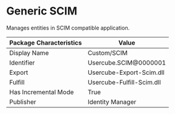 # Generic SCIM

Manages entities in SCIM compatible application.

| Package Characteristics | Value                     |
| ----------------------- | ------------------------- |
| Display Name            | Custom/SCIM               |
| Identifier              | Usercube.SCIM@0000001     |
| Export                  | Usercube-Export-Scim.dll  |
| Fulfill                 | Usercube-Fulfill-Scim.dll |
| Has Incremental Mode    | True                      |
| Publisher               | Identity Manager          |
